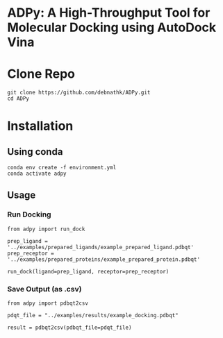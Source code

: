 # ADPy: A High-Throughput Tool for Molecular Docking using AutoDock Vina

# Clone Repo

```
git clone https://github.com/debnathk/ADPy.git
cd ADPy
```


# Installation

## Using conda

```
conda env create -f environment.yml
conda activate adpy
```

## Usage

### Run Docking

```
from adpy import run_dock

prep_ligand = '../examples/prepared_ligands/example_prepared_ligand.pdbqt'
prep_receptor = '../examples/prepared_proteins/example_prepared_protein.pdbqt'

run_dock(ligand=prep_ligand, receptor=prep_receptor)
```

### Save Output (as .csv)

```
from adpy import pdbqt2csv

pdqt_file = "../examples/results/example_docking.pdbqt"

result = pdbqt2csv(pdbqt_file=pdqt_file)
```
